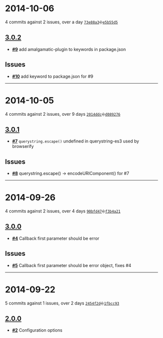 # 2014-10-06
4 commits against 2 issues, over a day [`73e88a3`](https://github.com/ucsf-ckm/amalgamatic-drupal6/commit/73e88a3)⎆[`e5b55d5`](https://github.com/ucsf-ckm/amalgamatic-drupal6/commit/e5b55d5)

## [**3.0.2**](https://github.com/ucsf-ckm/amalgamatic-drupal6/issues?milestone=4&state=open)
- [**#9**](https://github.com/ucsf-ckm/amalgamatic-drupal6/issues/9) add amalgamatic-plugin to keywords in package.json


## Issues
- [**#10**](https://github.com/ucsf-ckm/amalgamatic-drupal6/issues/10) add keyword to package.json for #9

---


# 2014-10-05
4 commits against 2 issues, over 9 days [`2014ddc`](https://github.com/ucsf-ckm/amalgamatic-drupal6/commit/2014ddc)⎆[`d089276`](https://github.com/ucsf-ckm/amalgamatic-drupal6/commit/d089276)

## [**3.0.1**](https://github.com/ucsf-ckm/amalgamatic-drupal6/issues?milestone=3&state=closed)
- [**#7**](https://github.com/ucsf-ckm/amalgamatic-drupal6/issues/7) `querystring.escape()` undefined in querystring-es3 used by browserify


## Issues
- [**#8**](https://github.com/ucsf-ckm/amalgamatic-drupal6/issues/8) querystring.escape() -&gt; encodeURIComponent() for #7

---


# 2014-09-26
4 commits against 2 issues, over 4 days [`90bfd47`](https://github.com/ucsf-ckm/amalgamatic-drupal6/commit/90bfd47)⎆[`f3b4a21`](https://github.com/ucsf-ckm/amalgamatic-drupal6/commit/f3b4a21)

## [**3.0.0**](https://github.com/ucsf-ckm/amalgamatic-drupal6/issues?milestone=2&state=closed)
- [**#4**](https://github.com/ucsf-ckm/amalgamatic-drupal6/issues/4) Callback first parameter should be error


## Issues
- [**#5**](https://github.com/ucsf-ckm/amalgamatic-drupal6/issues/5) Callback first parameter should be error object, fixes #4

---


# 2014-09-22
5 commits against 1 issues, over 2 days [`2454f2d`](https://github.com/ucsf-ckm/amalgamatic-drupal6/commit/2454f2d)⎆[`1fbcc93`](https://github.com/ucsf-ckm/amalgamatic-drupal6/commit/1fbcc93)

## [**2.0.0**](https://github.com/ucsf-ckm/amalgamatic-drupal6/issues?milestone=1&state=closed)
- [**#2**](https://github.com/ucsf-ckm/amalgamatic-drupal6/issues/2) Configuration options

